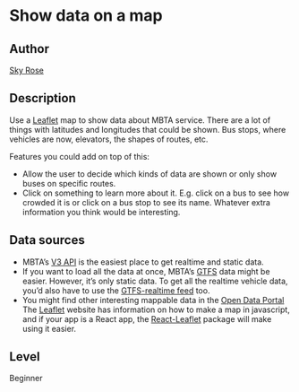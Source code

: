 # Show data on a map

## Author
[Sky Rose](https://github.com/skyqrose)

## Description

Use a [Leaflet](https://leafletjs.com/) map to show data about MBTA service. There are a lot of things with latitudes and longitudes that could be shown. Bus stops, where vehicles are now, elevators, the shapes of routes, etc.

Features you could add on top of this:
- Allow the user to decide which kinds of data are shown or only show buses on specific routes.
- Click on something to learn more about it. E.g. click on a bus to see how crowded it is or click on a bus stop to see its name. Whatever extra information you think would be interesting.


## Data sources
- MBTA’s [V3 API](https://www.mbta.com/developers/v3-api) is the easiest place to get realtime and static data. 
- If you want to load all the data at once, MBTA’s [GTFS](https://www.mbta.com/developers/gtfs) data might be easier. However, it’s only static data. To get all the realtime vehicle data, you’d also have to use the [GTFS-realtime feed](https://www.mbta.com/developers/gtfs-realtime) too.
- You might find other interesting mappable data in the [Open Data Portal](https://mbta-massdot.opendata.arcgis.com/)
The [Leaflet](https://leafletjs.com/) website has information on how to make a map in javascript, and if your app is a React app, the [React-Leaflet](https://react-leaflet.js.org/) package will make using it easier.


## Level
Beginner
